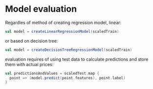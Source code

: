 # Model evaluation

Regardles of method of creating regression model, linear:
```scala
val model = createLinearRegressionModel(scaledTrain)
```
or based on decision tree:
```scala
val model = createDecisionTreeRegressionModel(scaledTrain)
```
evaluation requires of using test data to calculate predictions and store them with actual prices:
```scala
val predictionsAndValues = scaledTest.map {
  point => (model.predict(point.features), point.label)
}
```